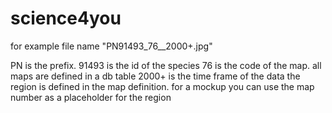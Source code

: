 # science4you
for example file name "PN91493_76__2000+.jpg"

PN is the prefix. 91493 is the id of the species
76 is the code of the map. all maps are defined in a db table
2000+ is the time frame of the data
the region is defined in the map definition. for a mockup you can use the map number as a placeholder for the region
